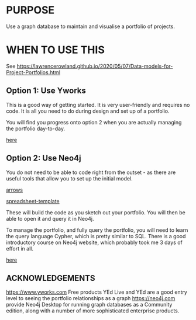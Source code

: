# PURPOSE

Use a graph database to maintain and visualise a portfolio of projects.

# WHEN TO USE THIS

See https://lawrencerowland.github.io/2020/05/07/Data-models-for-Project-Portfolios.html 

## Option 1: Use Yworks

This is a good way of getting started. It is very user-friendly and requires no code. It is all you need to do during design and set up of a portfolio. 

You will find you progress onto option 2 when you are actually managing the portfolio day-to-day. 

[here](x)

## Option 2: Use Neo4j

You do not need to be able to code right from the outset - as there are useful tools that allow you to set up the initial model.

[arrows](http://guides.neo4j.com/arrows)

 [spreadsheet-template](https://neo4j.com/blog/importing-data-into-neo4j-the-spreadsheet-way/)

These will build the code as you sketch out your portfolio. You will then be able to open it and query it in Neo4j.

To manage the portfolio, and fully query the portfolio, you will need to learn the query language Cypher, which is pretty similar to SQL. There is a good introductory course on Neo4j website, which probably took me 3 days of effort in all. 

[here](x)

## ACKNOWLEDGEMENTS
https://www.yworks.com Free products YEd Live and YEd are a good entry level to seeing the portfolio relationships as a graph
https://neo4j.com provide Neo4j Desktop for running graph databases as a Community edition, along with a number of more sophisticated enterprise products. 



